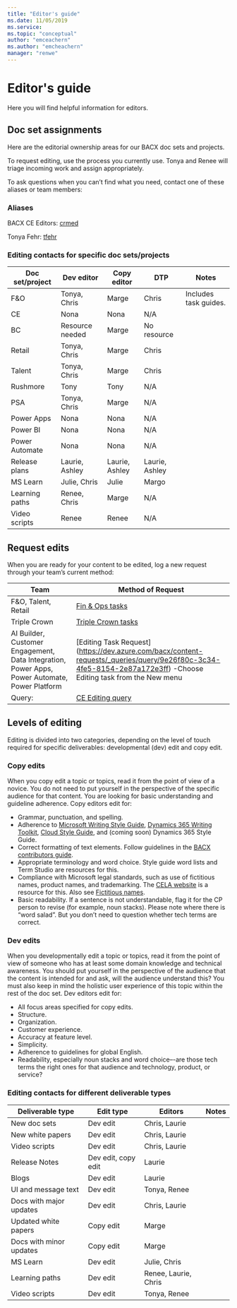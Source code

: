 ```yaml
---
title: "Editor's guide"
ms.date: 11/05/2019
ms.service: 
ms.topic: "conceptual"
author: "emceachern"
ms.author: "emcheachern"
manager: "renwe"
---
```


# Editor's guide

Here you will find helpful information for editors.

## Doc set assignments

Here are the editorial ownership areas for our BACX doc sets and projects. 

To request editing, use the process you currently use. Tonya and Renee will triage incoming work and assign appropriately. 

To ask questions when you can’t find what you need, contact one of these aliases or team members: 

### Aliases 

BACX CE Editors: [crmed](mailto:crmed@microsoft.com?subject=Style) 

Tonya Fehr: [tfehr](mailto:tonya.fehr@microsoft.com) 

### Editing contacts for specific doc sets/projects

| Doc set/project    | Dev editor   | Copy editor  | DTP    | Notes  |
|-------------------------------------------------------|----------------|----------------------|----------------|-------|
| F&O | Tonya, Chris | Marge| Chris | Includes task guides. |
| CE | Nona | Nona| N/A |  |
| BC | Resource needed | Marge| No resource |  |
| Retail | Tonya, Chris | Marge| Chris |  |
| Talent | Tonya, Chris | Marge| Chris |  |
| Rushmore | Tony | Tony| N/A |  |
| PSA | Tonya, Chris | Marge| N/A |  |
| Power Apps | Nona | Nona| N/A |  |
| Power BI | Nona | Nona| N/A |  |
| Power Automate | Nona | Nona| N/A |  |
| Release plans | Laurie, Ashley | Laurie, Ashley| Laurie, Ashley |  |
| MS Learn | Julie, Chris | Julie| Margo |  |
| Learning paths | Renee, Chris | Marge| N/A |  |
| Video scripts | Renee | Renee| N/A |  |

## Request edits
When you are ready for your content to be edited, log a new request through your team’s current method:

| Team                             | Method of Request                     |
| --------------------- | ----------------------- |
| F&O, Talent, Retail     | [Fin & Ops tasks](https://msdyneng.visualstudio.com/FinOps)  |
| Triple Crown                              | [Triple Crown tasks](https://dev.azure.com/mseng)   |
| AI Builder, Customer Engagement, Data Integration, Power Apps, Power Automate, Power Platform | [Editing Task Request] (https://dev.azure.com/bacx/content-requests/_queries/query/9e26f80c-3c34-4fe5-8154-2e87a172e3ff) -Choose Editing task from the New menu     |
|Query:                                                       | [CE Editing query](https://dev.azure.com/bacx/content-requests/_queries/query/9e26f80c-3c34-4fe5-8154-2e87a172e3ff)




## Levels of editing
Editing is divided into two categories, depending on the level of touch required for specific deliverables: developmental (dev) edit and copy edit.

### Copy edits
When you copy edit a topic or topics, read it from the point of view of a novice. You do not need to put yourself in the perspective of the specific audience for that content. You are looking for basic understanding and guideline adherence.
Copy editors edit for:

* Grammar, punctuation, and spelling.
* Adherence to [Microsoft Writing Style Guide](https://worldready.cloudapp.net/Styleguide/Read?id=2700), [Dynamics 365 Writing Toolkit](https://microsoft.sharepoint.com/teams/DynDoc/AXContentResources/SitePages/Create%20new%20content.aspx), [Cloud Style Guide](https://worldready.cloudapp.net/StyleGuide/Read?id=2696), and (coming soon) Dynamics 365 Style Guide.
* Correct formatting of text elements. Follow guidelines in the [BACX contributors guide](https://review.docs.microsoft.com/en-us/bacx/contributors-guide?branch=master). 
* Appropriate terminology and word choice. Style guide word lists and Term Studio are resources for this.
* Compliance with Microsoft legal standards, such as use of fictitious names, product names, and trademarking. The [CELA website](https://microsoft.sharepoint.com/sites/lcaweb/home) is a resource for this. Also see [Fictitious names](fictitious-names.md). 
* Basic readability. If a sentence is not understandable, flag it for the CP person to revise (for example, noun stacks). Please note where there is “word salad”. But you don’t need to question whether tech terms are correct. 

### Dev edits
When you developmentally edit a topic or topics, read it from the point of view of someone who has at least some domain knowledge and technical awareness. You should put yourself in the perspective of the audience that the content is intended for and ask, will the audience understand this? You must also keep in mind the holistic user experience of this topic within the rest of the doc set. 
Dev editors edit for:

* All focus areas specified for copy edits.
* Structure.
* Organization.
* Customer experience.
* Accuracy at feature level. 
* Simplicity.
* Adherence to guidelines for global English.
* Readability, especially noun stacks and word choice–-are those tech terms the right ones for that audience and technology, product, or service? 

### Editing contacts for different deliverable types

| Deliverable type                                                 | Edit type  | Editors | Notes  |
| ---------------------------------------------------------------------- | ---------------- | ---------------------- | ---------------- |
| New doc sets | Dev edit | Chris, Laurie |  |
| New white papers| Dev edit| Chris, Laurie |   |
| Video scripts| Dev edit | Chris, Laurie  |    |
| Release Notes| Dev edit, copy edit | Laurie |
| Blogs| Dev edit| Laurie |     |
| UI and message text | Dev edit | Tonya, Renee  |     |
| Docs with major updates | Dev edit | Chris, Laurie  |    |
| Updated white papers| Copy edit| Marge |   |
| Docs with minor updates| Copy edit | Marge |     |
| MS Learn | Dev edit | Julie, Chris |     |
| Learning paths | Dev edit | Renee, Laurie, Chris  |      |
| Video scripts | Dev edit| Tonya, Renee  |        |
